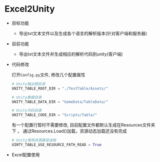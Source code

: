 # Excel2Unity
* 目标功能

    * 导出txt文本文件以及生成各个语言的解析版本(针对客户端和服务器)
    
* 目前功能 
    * 导出txt文本文件并生成相应的解析代码到unity(客户端)
    
* 代码修改

    打开`Config.py`文件, 修改几个配置属性
    
    ```python
    # Unity输出根目录
    UNITY_TABLE_ROOT_DIR = "./TestTable/Assets/"
    
    # Unity数据目录
    UNITY_TABLE_DATA_DIR = "GameData/TableData/"
    
    # Unity代码目录
    UNITY_TABLE_CODE_DIR = "Scripts/Table/"   
    ```
    
    有一个配置行暂时不需要修改, 目前配置文件都默认生成在Resources文件夹下
    ， 通过Resources.Load()加载，资源动态加载还没有完成
    ```python
    # Unity使用资源路径读取
    UINTY_TABLE_USE_RESOURCE_PATH_READ = True
    ```
    
*   Excel配置使用
    
    
    
    